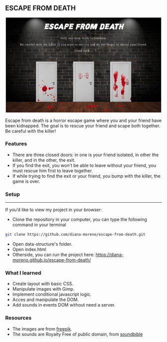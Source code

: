 ## ESCAPE FROM DEATH

<p align="center">
  <img src="./img/escape-from-death.png" width="500">
</p>

Escape from death is a horror escape game where you and your friend have been kidnapped. The goal is to rescue your friend and scape both together. Be careful with the killer!

### **Features**

- There are three closed doors: in one is your friend isolated, in other the killer, and in the other, the exit.
- If you find the exit, you won't be able to leave without your friend, you must rescue him first to leave together.
- If while trying to find the exit or your friend, you bump with the killer, the game is over.

### **Setup**
---
If you’d like to view my project in your browser:

- Clone the repository in your computer, you can type the following command in your terminal
```bash
git clone https://github.com/diana-moreno/escape-from-death.git
```
- Open data-structure's folder.
- Open index.html
- Otherside, you can run the project here: https://diana-moreno.github.io/escape-from-death/


### **What I learned**

- Create layout with basic CSS.
- Manipulate images with Gimp.
- Implement conditional javascript logic.
- Acces and manipulate the DOM.
- Add sounds in events DOM without need a server.

### **Resources**

- The images are from [freepik](https://www.freepik.es/).
- The sounds are Royalty Free of public domain, from [soundbible](http://soundbible.com/royalty-free-sounds-1.html)
